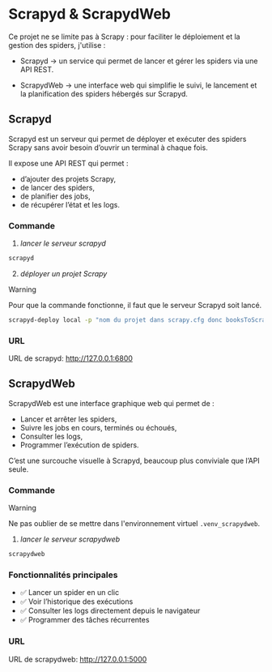 # Scrapyd & ScrapydWeb

Ce projet ne se limite pas à Scrapy : pour faciliter le déploiement et la gestion des spiders, j'utilise :

- Scrapyd → un service qui permet de lancer et gérer les spiders via une API REST.

- ScrapydWeb → une interface web qui simplifie le suivi, le lancement et la planification des spiders hébergés sur Scrapyd.

## Scrapyd

Scrapyd est un serveur qui permet de déployer et exécuter des spiders Scrapy sans avoir besoin d’ouvrir un terminal à chaque fois.

Il expose une API REST qui permet :

- d’ajouter des projets Scrapy,
- de lancer des spiders,
- de planifier des jobs,
- de récupérer l’état et les logs.

### Commande

1) *lancer le serveur scrapyd*
```bash
scrapyd
```

2) *déployer un projet Scrapy*

> [!WARNING]  
> Pour que la commande fonctionne, il faut que le serveur Scrapyd soit lancé. 


```bash
scrapyd-deploy local -p "nom du projet dans scrapy.cfg donc booksToScrape"

```

### URL

URL de scrapyd: http://127.0.0.1:6800

## ScrapydWeb

ScrapydWeb est une interface graphique web qui permet de :

- Lancer et arrêter les spiders,
- Suivre les jobs en cours, terminés ou échoués,
- Consulter les logs,
- Programmer l’exécution de spiders.

C’est une surcouche visuelle à Scrapyd, beaucoup plus conviviale que l’API seule.

### Commande
> [!WARNING]  
> Ne pas oublier de se mettre dans l'environnement virtuel `.venv_scrapydweb`.  

1) *lancer le serveur scrapydweb*
```bash
scrapydweb
```

### Fonctionnalités principales

- ✅ Lancer un spider en un clic
- ✅ Voir l’historique des exécutions
- ✅ Consulter les logs directement depuis le navigateur
- ✅ Programmer des tâches récurrentes

### URL

URL de scrapydweb: http://127.0.0.1:5000